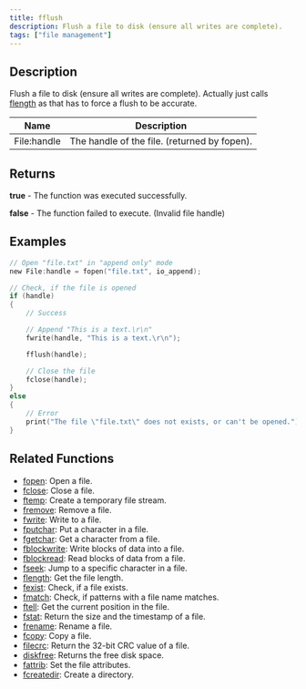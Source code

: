 ```yaml
---
title: fflush
description: Flush a file to disk (ensure all writes are complete).
tags: ["file management"]
---
```


<VersionWarn version='omp v1.1.0.2612' />

<LowercaseNote />

## Description

Flush a file to disk (ensure all writes are complete). Actually just calls [flength](flength) as that has to force a flush to be accurate.

| Name        | Description                                  |
| ----------- | -------------------------------------------- |
| File:handle | The handle of the file. (returned by fopen). |

## Returns

**true** - The function was executed successfully.

**false** - The function failed to execute. (Invalid file handle)

## Examples

```c
// Open "file.txt" in "append only" mode
new File:handle = fopen("file.txt", io_append);

// Check, if the file is opened
if (handle)
{
    // Success

    // Append "This is a text.\r\n"
    fwrite(handle, "This is a text.\r\n");

    fflush(handle);

    // Close the file
    fclose(handle);
}
else
{
    // Error
    print("The file \"file.txt\" does not exists, or can't be opened.");
}
```

## Related Functions

- [fopen](fopen): Open a file.
- [fclose](fclose): Close a file.
- [ftemp](ftemp): Create a temporary file stream.
- [fremove](fremove): Remove a file.
- [fwrite](fwrite): Write to a file.
- [fputchar](fputchar): Put a character in a file.
- [fgetchar](fgetchar): Get a character from a file.
- [fblockwrite](fblockwrite): Write blocks of data into a file.
- [fblockread](fblockread): Read blocks of data from a file.
- [fseek](fseek): Jump to a specific character in a file.
- [flength](flength): Get the file length.
- [fexist](fexist): Check, if a file exists.
- [fmatch](fmatch): Check, if patterns with a file name matches.
- [ftell](ftell): Get the current position in the file.
- [fstat](fstat): Return the size and the timestamp of a file.
- [frename](frename): Rename a file.
- [fcopy](fcopy): Copy a file.
- [filecrc](filecrc): Return the 32-bit CRC value of a file.
- [diskfree](diskfree): Returns the free disk space.
- [fattrib](fattrib): Set the file attributes.
- [fcreatedir](fcreatedir): Create a directory.
